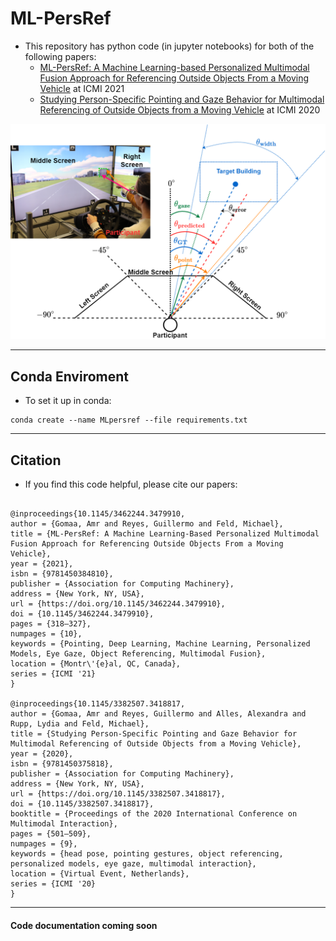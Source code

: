 # ML-PersRef #
- This repository has python code (in jupyter notebooks) for both of the following papers: 
  - [ML-PersRef: A Machine Learning-based Personalized Multimodal Fusion Approach for Referencing Outside Objects From a Moving Vehicle](https://doi.org/10.1145/3462244.3479910) at ICMI 2021
  - [Studying Person-Specific Pointing and Gaze Behavior for Multimodal Referencing of Outside Objects from a Moving Vehicle](https://dl.acm.org/doi/10.1145/3382507.3418817) at ICMI 2020

![alt text](https://github.com/amr-gomaa/ML-PersRef/blob/main/Fig.png)

- - -

## Conda Enviroment ##
- To set it up in conda: 
```
conda create --name MLpersref --file requirements.txt
```
- - -
## Citation ##

- If you find this code helpful, please cite our papers:
```

@inproceedings{10.1145/3462244.3479910,
author = {Gomaa, Amr and Reyes, Guillermo and Feld, Michael},
title = {ML-PersRef: A Machine Learning-Based Personalized Multimodal Fusion Approach for Referencing Outside Objects From a Moving Vehicle},
year = {2021},
isbn = {9781450384810},
publisher = {Association for Computing Machinery},
address = {New York, NY, USA},
url = {https://doi.org/10.1145/3462244.3479910},
doi = {10.1145/3462244.3479910},
pages = {318–327},
numpages = {10},
keywords = {Pointing, Deep Learning, Machine Learning, Personalized Models, Eye Gaze, Object Referencing, Multimodal Fusion},
location = {Montr\'{e}al, QC, Canada},
series = {ICMI '21}
}

@inproceedings{10.1145/3382507.3418817,
author = {Gomaa, Amr and Reyes, Guillermo and Alles, Alexandra and Rupp, Lydia and Feld, Michael},
title = {Studying Person-Specific Pointing and Gaze Behavior for Multimodal Referencing of Outside Objects from a Moving Vehicle},
year = {2020},
isbn = {9781450375818},
publisher = {Association for Computing Machinery},
address = {New York, NY, USA},
url = {https://doi.org/10.1145/3382507.3418817},
doi = {10.1145/3382507.3418817},
booktitle = {Proceedings of the 2020 International Conference on Multimodal Interaction},
pages = {501–509},
numpages = {9},
keywords = {head pose, pointing gestures, object referencing, personalized models, eye gaze, multimodal interaction},
location = {Virtual Event, Netherlands},
series = {ICMI '20}
}
```
- - -

#### Code documentation coming soon ####
